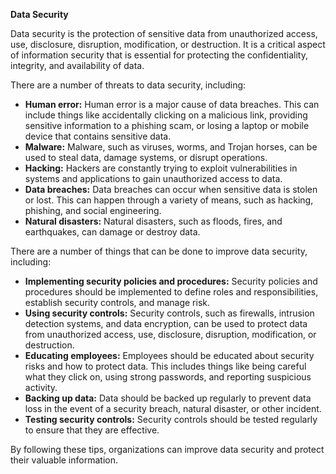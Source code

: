 **Data Security**

Data security is the protection of sensitive data from unauthorized access, use, disclosure, disruption, modification, or destruction. It is a critical aspect of information security that is essential for protecting the confidentiality, integrity, and availability of data.

There are a number of threats to data security, including:

* **Human error:** Human error is a major cause of data breaches. This can include things like accidentally clicking on a malicious link, providing sensitive information to a phishing scam, or losing a laptop or mobile device that contains sensitive data.
* **Malware:** Malware, such as viruses, worms, and Trojan horses, can be used to steal data, damage systems, or disrupt operations.
* **Hacking:** Hackers are constantly trying to exploit vulnerabilities in systems and applications to gain unauthorized access to data.
* **Data breaches:** Data breaches can occur when sensitive data is stolen or lost. This can happen through a variety of means, such as hacking, phishing, and social engineering.
* **Natural disasters:** Natural disasters, such as floods, fires, and earthquakes, can damage or destroy data.

There are a number of things that can be done to improve data security, including:

* **Implementing security policies and procedures:** Security policies and procedures should be implemented to define roles and responsibilities, establish security controls, and manage risk.
* **Using security controls:** Security controls, such as firewalls, intrusion detection systems, and data encryption, can be used to protect data from unauthorized access, use, disclosure, disruption, modification, or destruction.
* **Educating employees:** Employees should be educated about security risks and how to protect data. This includes things like being careful what they click on, using strong passwords, and reporting suspicious activity.
* **Backing up data:** Data should be backed up regularly to prevent data loss in the event of a security breach, natural disaster, or other incident.
* **Testing security controls:** Security controls should be tested regularly to ensure that they are effective.

By following these tips, organizations can improve data security and protect their valuable information.